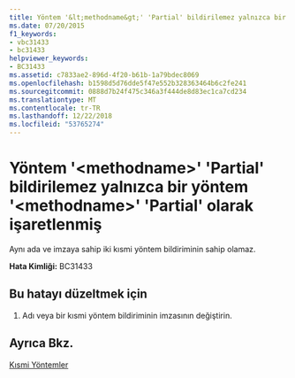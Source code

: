 ```yaml
---
title: Yöntem '&lt;methodname&gt;' 'Partial' bildirilemez yalnızca bir yöntem '&lt;methodname&gt;' 'Partial' olarak işaretlenmiş
ms.date: 07/20/2015
f1_keywords:
- vbc31433
- bc31433
helpviewer_keywords:
- BC31433
ms.assetid: c7833ae2-896d-4f20-b61b-1a79bdec8069
ms.openlocfilehash: b1598d5d76dde5f47e552b328363464b6c2fe241
ms.sourcegitcommit: 0888d7b24f475c346a3f444de8d83ec1ca7cd234
ms.translationtype: MT
ms.contentlocale: tr-TR
ms.lasthandoff: 12/22/2018
ms.locfileid: "53765274"
---
```

# <a name="method-ltmethodnamegt-cannot-be-declared-partial-because-only-one-method-ltmethodnamegt-can-be-marked-partial"></a>Yöntem '&lt;methodname&gt;' 'Partial' bildirilemez yalnızca bir yöntem '&lt;methodname&gt;' 'Partial' olarak işaretlenmiş
Aynı ada ve imzaya sahip iki kısmi yöntem bildiriminin sahip olamaz.  
  
 **Hata Kimliği:** BC31433  
  
## <a name="to-correct-this-error"></a>Bu hatayı düzeltmek için  
  
1.  Adı veya bir kısmi yöntem bildiriminin imzasının değiştirin.  
  
## <a name="see-also"></a>Ayrıca Bkz.  
 [Kısmi Yöntemler](../../visual-basic/programming-guide/language-features/procedures/partial-methods.md)
